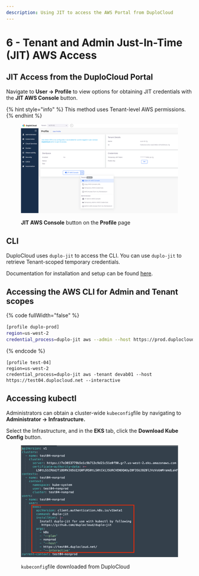```yaml
---
description: Using JIT to access the AWS Portal from DuploCloud
---
```


# 6 - Tenant and Admin Just-In-Time (JIT) AWS Access

## JIT Access from the DuploCloud Portal

Navigate to **User -> Profile** to view options for obtaining JIT credentials with the **JIT AWS Console** button.

{% hint style="info" %}
This method uses Tenant-level AWS permissions.
{% endhint %}

<figure><img src="../../../.gitbook/assets/PROFILE.png" alt=""><figcaption><p><strong>JIT AWS Console</strong> button on the <strong>Profile</strong> page</p></figcaption></figure>

## CLI

DuploCloud uses `duplo-jit` to access the CLI. You can use `duplo-jit` to retrieve Tenant-scoped temporary credentials.&#x20;

Documentation for installation and setup can be found [here](../../../aws-user-guide/use-cases/jit-access.md).

## Accessing the AWS CLI for Admin and Tenant scopes

{% code fullWidth="false" %}
```bash
[profile duplo-prod]
region=us-west-2
credential_process=duplo-jit aws --admin --host https://prod.duplocloud.net --interactive
```
{% endcode %}

```
[profile test-04]
region=us-west-2
credential_process=duplo-jit aws -tenant devab01 --host https://test04.duplocloud.net --interactive
```

## Accessing kubectl&#x20;

Administrators can obtain a cluster-wide `kubeconfig`file by navigating to **Administrator -> Infrastructure.**&#x20;

Select the Infrastructure, and in the **EKS** tab, click the **Download Kube Config** button.

<figure><img src="../../../.gitbook/assets/apicode.png" alt=""><figcaption><p><code>kubeconfig</code>file downloaded from DuploCloud</p></figcaption></figure>
